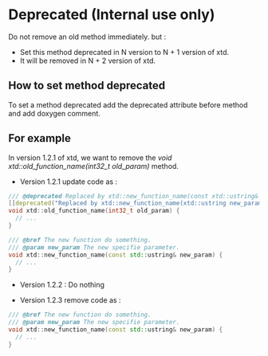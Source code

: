 # Deprecated (**Internal use only**)

Do not remove an old method immediately. but :

* Set this method deprecated in N version to N + 1 version of xtd. 
* It will be removed in N + 2 version of xtd.

## How to set method deprecated

To set a method deprecated add the deprecated attribute before method and add doxygen comment.

## For example

In version 1.2.1 of xtd, we want to remove the *void xtd::old_function_name(int32_t old_param)* method.

* Version 1.2.1 update code as :

```c++
/// @deprecated Replaced by xtd::new_function_name(const xtd::ustring& new_param) - Will be removed in version 1.2.3
[[deprecated("Replaced by xtd::new_function_name(xtd::ustring new_param) - Will be removed in version 1.2.3")]]
void xtd::old_function_name(int32_t old_param) {
  // ...
}

/// @bref The new function do something.
/// @param new_param The new specifie parameter.
void xtd::new_function_name(const std::ustring& new_param) {
  // ...
}
```

* Version 1.2.2 : Do nothing

* Version 1.2.3 remove code as :

```c++
/// @bref The new function do something.
/// @param new_param The new specifie parameter.
void xtd::new_function_name(const std::ustring& new_param) {
  // ...
}
```
